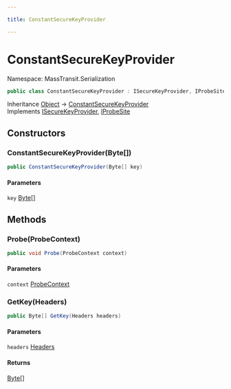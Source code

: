 ```yaml
---

title: ConstantSecureKeyProvider

---
```


# ConstantSecureKeyProvider

Namespace: MassTransit.Serialization

```csharp
public class ConstantSecureKeyProvider : ISecureKeyProvider, IProbeSite
```

Inheritance [Object](https://learn.microsoft.com/en-us/dotnet/api/system.object) → [ConstantSecureKeyProvider](../masstransit-serialization/constantsecurekeyprovider)<br/>
Implements [ISecureKeyProvider](../masstransit-serialization/isecurekeyprovider), [IProbeSite](../../masstransit-abstractions/masstransit/iprobesite)

## Constructors

### **ConstantSecureKeyProvider(Byte[])**

```csharp
public ConstantSecureKeyProvider(Byte[] key)
```

#### Parameters

`key` [Byte[]](https://learn.microsoft.com/en-us/dotnet/api/system.byte)<br/>

## Methods

### **Probe(ProbeContext)**

```csharp
public void Probe(ProbeContext context)
```

#### Parameters

`context` [ProbeContext](../../masstransit-abstractions/masstransit/probecontext)<br/>

### **GetKey(Headers)**

```csharp
public Byte[] GetKey(Headers headers)
```

#### Parameters

`headers` [Headers](../../masstransit-abstractions/masstransit/headers)<br/>

#### Returns

[Byte[]](https://learn.microsoft.com/en-us/dotnet/api/system.byte)<br/>
